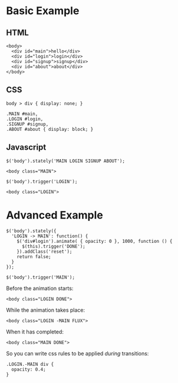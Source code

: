 # Basic Example

## HTML

    <body>
      <div id="main">hello</div>
      <div id="login">login</div>
      <div id="signup">signup</div>
      <div id="about">about</div>
    </body>

## CSS

    body > div { display: none; }
    
    .MAIN #main,
    .LOGIN #login,
    .SIGNUP #signup,
    .ABOUT #about { display: block; }

## Javascript
  
    $('body').stately('MAIN LOGIN SIGNUP ABOUT');

    <body class="MAIN">

    $('body').trigger('LOGIN');

    <body class="LOGIN">


# Advanced Example

    $('body').stately({
      'LOGIN -> MAIN': function() {
        $('div#login').animate( { opacity: 0 }, 1000, function () {
          $(this).trigger('DONE');
        }).addClass('reset');
        return false;
      }
    });

    $('body').trigger('MAIN');

Before the animation starts:

    <body class="LOGIN DONE">

While the animation takes place:

    <body class="LOGIN -MAIN FLUX">

When it has completed:

    <body class="MAIN DONE">

So you can write css rules to be applied *during* transitions:

    .LOGIN.-MAIN div {
      opacity: 0.4;
    }



